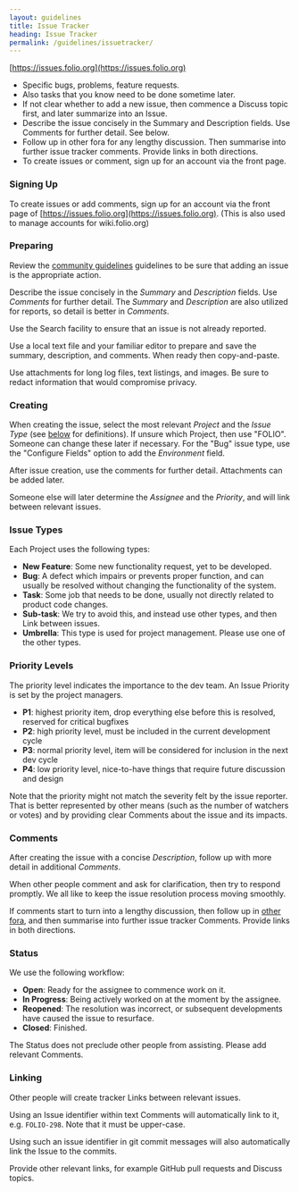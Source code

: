 ```yaml
---
layout: guidelines
title: Issue Tracker
heading: Issue Tracker
permalink: /guidelines/issuetracker/
---
```


[https://issues.folio.org](https://issues.folio.org)

- Specific bugs, problems, feature requests.
- Also tasks that you know need to be done sometime later.
- If not clear whether to add a new issue, then commence a
  Discuss topic first, and later summarize into an Issue.
- Describe the issue concisely in the Summary and Description fields.
  Use Comments for further detail.
  See below.
- Follow up in other fora for any lengthy discussion.
  Then summarise into further issue tracker comments.
  Provide links in both directions.
- To create issues or comment, sign up for an account via the front page.

### Signing Up

To create issues or add comments, sign up for an account via the front page of [https://issues.folio.org](https://issues.folio.org).
(This is also used to manage accounts for wiki.folio.org)

### Preparing

Review the [community guidelines](/guidelines/communityguidelines) guidelines
to be sure that adding an issue is the appropriate action.

Describe the issue concisely in the _Summary_ and _Description_ fields.
Use _Comments_ for further detail.
The _Summary_ and _Description_ are also utilized for reports, so detail is
better in _Comments_.

Use the Search facility to ensure that an issue is not already reported.

Use a local text file and your familiar editor to prepare and save the
summary, description, and comments.  When ready then copy-and-paste.

Use attachments for long log files, text listings, and images.
Be sure to redact information that would compromise privacy.

### Creating

When creating the issue, select the most relevant _Project_ and the _Issue
Type_ (see [below](#issue-types) for definitions).
If unsure which Project, then use "FOLIO".
Someone can change these later if necessary.
For the "Bug" issue type, use the "Configure Fields" option to add
the _Environment_ field.

After issue creation, use the comments for further detail.
Attachments can be added later.

Someone else will later determine the _Assignee_ and the _Priority_, and will
link between relevant issues.

### Issue Types

Each Project uses the following types:

- **New Feature**: Some new functionality request, yet to be developed.
- **Bug**: A defect which impairs or prevents proper function, and
  can usually be resolved without changing the functionality of the system.
- **Task**: Some job that needs to be done, usually not directly related to
  product code changes.
- **Sub-task**: We try to avoid this, and instead use other types,
  and then Link between issues.
- **Umbrella**: This type is used for project management.
  Please use one of the other types.
  
### Priority Levels

The priority level indicates the importance to the dev team.
An Issue Priority is set by the project managers.

- **P1**: highest priority item, drop everything else before this is resolved, reserved for critical bugfixes
- **P2**: high priority level, must be included in the current development cycle
- **P3**: normal priority level, item will be considered for inclusion in the next dev cycle
- **P4**: low priority level, nice-to-have things that require future discussion and design

Note that the priority might not match the severity felt by the issue reporter.
That is better represented by other means (such as the number of watchers or votes)
and by providing clear Comments about the issue and its impacts.

### Comments

After creating the issue with a concise _Description_, follow up with more
detail in additional _Comments_.

When other people comment and ask for clarification, then try to respond
promptly. We all like to keep the issue resolution process moving smoothly.

If comments start to turn into a lengthy discussion, then follow up in
[other fora](/community/which-forum), and then summarise into further issue tracker Comments.
Provide links in both directions.

### Status

We use the following workflow:

- **Open**: Ready for the assignee to commence work on it.
- **In Progress**: Being actively worked on at the moment by the assignee.
- **Reopened**: The resolution was incorrect, or subsequent developments have caused the issue to resurface.
- **Closed**: Finished.

The Status does not preclude other people from assisting.
Please add relevant Comments.

### Linking

Other people will create tracker Links between relevant issues.

Using an Issue identifier within text Comments will automatically link to
it, e.g. `FOLIO-298`.
Note that it must be upper-case.

Using such an issue identifier in git commit messages will also automatically
link the Issue to the commits.

Provide other relevant links, for example GitHub pull requests and
Discuss topics.
